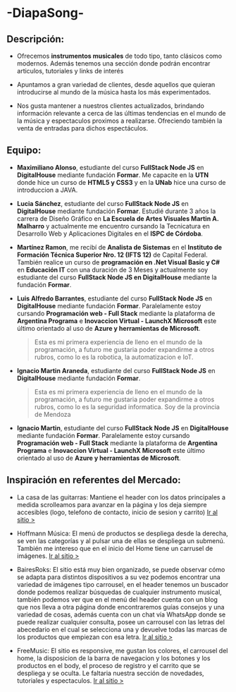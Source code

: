 # -DiapaSong-
## Descripción:
- Ofrecemos **instrumentos musicales** de todo tipo, tanto clásicos como modernos. Además tenemos una sección donde podrán encontrar articulos, tutoriales y links de interés
 
- Apuntamos a gran variedad de clientes, desde aquellos que quieran introducirse al mundo de la música hasta los más experimentados.

- Nos gusta mantener a nuestros clientes actualizados, brindando información relevante a cerca de las últimas tendencias en el mundo de la música y espectaculos proximos a realizarse. Ofreciendo también la venta de entradas para dichos espectáculos.

## Equipo:

- **Maximiliano Alonso**, estudiante del curso **FullStack Node JS** en **DigitalHouse** mediante fundación **Formar**. Me capacite en la **UTN** donde hice un curso de **HTML5 y CSS3** y en la **UNab** hice una curso de introduccion a JAVA.

- **Lucia Sánchez**, estudiante del curso **FullStack Node JS** en **DigitalHouse** mediante fundación **Formar**. 
Estudié durante 3 años la carrera de Diseño Gráfico en **La Escuela de Artes Visuales Martin A. Malharro** y actualmente me encuentro cursando la Tecnicatura en Desarrollo Web y Aplicaciones Digitales en el **ISPC de Córdoba**. 

- **Martínez Ramon**, me recibí de **Analista de Sistemas** en el **Instituto de Formación Técnica Superior Nro. 12 (IFTS 12)** de Capital Federal. También realice un curso de **programación en .Net Visual Basic y C#** en **Educación IT** con una duración de 3 Meses y actualmente soy estudiante del curso **FullStack Node JS en DigitalHouse** mediante la fundación **Formar**.

- **Luis Alfredo Barrantes**, estudiante del curso **FullStack Node JS** en **DigitalHouse** mediante fundación **Formar**. Paralelamente estoy cursando **Programación web - Full Stack** mediante la plataforma de **Argentina Programa** e **Inovaccion Virtual - LaunchX Microsoft** este último orientado al uso de **Azure y herramientas de Microsoft**. 
    >Esta es mi primera experiencia de lleno en el mundo de la programación, a futuro me gustaria poder expandirme a otros rubros, como lo es la robotica, la automatizacion e IoT.
    
- **Ignacio Martin Araneda**, estudiante del curso **FullStack Node JS** en **DigitalHouse** mediante fundación **Formar**. 
    >Esta es mi primera experiencia de lleno en el mundo de la programación, a futuro me gustaria poder expandirme a otros rubros, como lo es la seguridad informatica. Soy de la provincia de Mendoza

- **Ignacio Martin**, estudiante del curso **FullStack Node JS** en **DigitalHouse** mediante fundación **Formar**. Paralelamente estoy cursando **Programación web - Full Stack** mediante la plataforma de **Argentina Programa** e **Inovaccion Virtual - LaunchX Microsoft** este último orientado al uso de **Azure y herramientas de Microsoft**. 


## Inspiración en referentes del Mercado:

- La casa de las guitarras: Mantiene el header con los datos principales a medida scrolleamos para avanzar en la página y los deja siempre accesibles (logo, telefono de contacto, inicio de sesion y carrito)
[Ir al sitio >](https://www.delasguitarras.com.ar)

- Hoffmann Música: El menú de productos se despliega desde la derecha, se ven las categorías y al pulsar una de ellas se despliega un submenú. También me intereso que en el inicio del Home tiene un carrusel de imágenes.
[Ir al sitio >](https://hoffmannmusica.com.ar/)


- BairesRoks: El sitio está muy bien organizado, se puede observar cómo se adapta para distintos dispositivos a su vez podemos encontrar una variedad de imágenes tipo carrousel, en el header tenemos un buscador donde podemos realizar búsquedas de cualquier instrumento musical, también podemos ver que en el menú del header  cuenta con un blog que nos lleva a otra página donde encontraremos guías consejos y una variedad de cosas, además cuenta con un chat vía WhatsApp donde se puede realizar cualquier consulta, posee un carrousel con las letras del abecedario en el cual se selecciona una y devuelve todas las marcas de los productos que empiezan con esa letra. 
[Ir al sitio >](https://www.baires.rocks/)

- FreeMusic: El sitio es responsive, me gustan los colores, el carrousel del home, la disposicion de la barra de navegacion y los botones y los productos en el body, el proceso de registro y el carrito que se despliega y se oculta. Le faltaria nuestra sección de novedades, tutoriales y espectaculos.
[Ir al sitio >](https://freemusic.com.ar/)